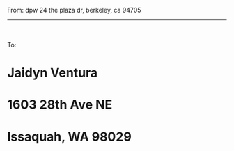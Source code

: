 From: dpw 24 the plaza dr, berkeley, ca 94705
<hr>
<br>
<br>
To:

# Jaidyn Ventura
# 1603 28th Ave NE
# Issaquah, WA 98029

